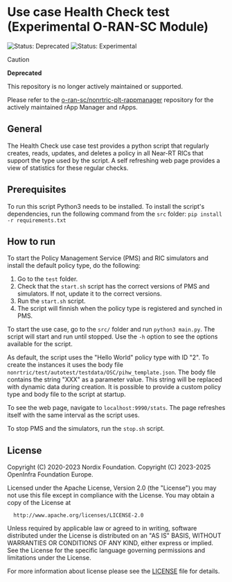 # Use case Health Check test (Experimental O-RAN-SC Module)

![Status: Deprecated](https://img.shields.io/badge/status-deprecated-red)
![Status: Experimental](https://img.shields.io/badge/CVE%20Support-none-lightgrey)

> [!CAUTION]
> **Deprecated**
>
> This repository is no longer actively maintained or supported.
>
> Please refer to the [o-ran-sc/nonrtric-plt-rappmanager](https://github.com/o-ran-sc/nonrtric-plt-rappmanager) repository for the actively maintained rApp Manager and rApps.
## General

The Health Check use case test provides a python script that regularly creates, reads, updates, and deletes a policy
in all Near-RT RICs that support the type used by the script. A self refreshing web page provides a view of statistics
for these regular checks.

## Prerequisites

To run this script Python3 needs to be installed. To install the script's dependencies, run the following command from
the `src` folder: `pip install -r requirements.txt`

## How to run

To start the Policy Management Service (PMS) and RIC simulators and install the default policy type, do the following:

1. Go to the `test` folder.
2. Check that the `start.sh` script has the correct versions of PMS and simulators. If not, update it to the correct versions.
3. Run the `start.sh` script.
4. The script will finnish when the policy type is registered and synched in PMS.

To start the use case, go to the `src/` folder and run `python3 main.py`. The script will start and run until stopped. Use the `-h` option to
see the options available for the script.

As default, the script uses the "Hello World" policy type with ID "2". To create the instances it uses the body file
`nonrtric/test/autotest/testdata/OSC/pihw_template.json`. The body file contains the string "XXX" as a parameter value.
This string will be replaced with dynamic data during creation. It is possible to provide a custom policy type and
body file to the script at startup.

To see the web page, navigate to `localhost:9990/stats`. The page refreshes itself with the same interval as the script
uses.

To stop PMS and the simulators, run the `stop.sh` script.

## License

Copyright (C) 2020-2023 Nordix Foundation.
Copyright (C) 2023-2025 OpenInfra Foundation Europe.

Licensed under the Apache License, Version 2.0 (the "License")
you may not use this file except in compliance with the License.
You may obtain a copy of the License at

      http://www.apache.org/licenses/LICENSE-2.0

Unless required by applicable law or agreed to in writing, software
distributed under the License is distributed on an "AS IS" BASIS,
WITHOUT WARRANTIES OR CONDITIONS OF ANY KIND, either express or implied.
See the License for the specific language governing permissions and
limitations under the License.

For more information about license please see the [LICENSE](LICENSE.txt) file for details.
